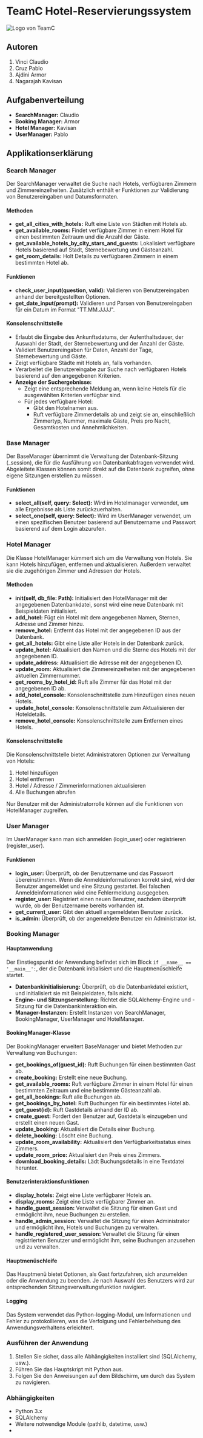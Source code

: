 # TeamC Hotel-Reservierungssystem

![Logo von TeamC](./data_models/HotelTeamC.png)

## Autoren
1. Vinci Claudio
2. Cruz Pablo
3. Ajdini Armor
4. Nagarajah Kavisan

## Aufgabenverteilung
- **SearchManager:** Claudio
- **Booking Manager:** Armor
- **Hotel Manager:** Kavisan
- **UserManager:** Pablo

## Applikationserklärung

### Search Manager

Der SearchManager verwaltet die Suche nach Hotels, verfügbaren Zimmern und Zimmereinzelheiten. Zusätzlich enthält er Funktionen zur Validierung von Benutzereingaben und Datumsformaten.

#### Methoden
- **get_all_cities_with_hotels:** Ruft eine Liste von Städten mit Hotels ab.
- **get_available_rooms:** Findet verfügbare Zimmer in einem Hotel für einen bestimmten Zeitraum und die Anzahl der Gäste.
- **get_available_hotels_by_city_stars_and_guests:** Lokalisiert verfügbare Hotels basierend auf Stadt, Sternebewertung und Gästeanzahl.
- **get_room_details:** Holt Details zu verfügbaren Zimmern in einem bestimmten Hotel ab.

#### Funktionen
- **check_user_input(question, valid):** Validieren von Benutzereingaben anhand der bereitgestellten Optionen.
- **get_date_input(prompt):** Validieren und Parsen von Benutzereingaben für ein Datum im Format "TT.MM.JJJJ".

#### Konsolenschnittstelle
- Erlaubt die Eingabe des Ankunftsdatums, der Aufenthaltsdauer, der Auswahl der Stadt, der Sternebewertung und der Anzahl der Gäste.
- Validiert Benutzereingaben für Daten, Anzahl der Tage, Sternebewertung und Gäste.
- Zeigt verfügbare Städte mit Hotels an, falls vorhanden.
- Verarbeitet die Benutzereingabe zur Suche nach verfügbaren Hotels basierend auf den angegebenen Kriterien.
- **Anzeige der Suchergebnisse:**
  - Zeigt eine entsprechende Meldung an, wenn keine Hotels für die ausgewählten Kriterien verfügbar sind.
  - Für jedes verfügbare Hotel:
    - Gibt den Hotelnamen aus.
    - Ruft verfügbare Zimmerdetails ab und zeigt sie an, einschließlich Zimmertyp, Nummer, maximale Gäste, Preis pro Nacht, Gesamtkosten und Annehmlichkeiten.

### Base Manager

Der BaseManager übernimmt die Verwaltung der Datenbank-Sitzung (_session), die für die Ausführung von Datenbankabfragen verwendet wird. Abgeleitete Klassen können somit direkt auf die Datenbank zugreifen, ohne eigene Sitzungen erstellen zu müssen.

#### Funktionen
- **select_all(self, query: Select):** Wird im Hotelmanager verwendet, um alle Ergebnisse als Liste zurückzuerhalten.
- **select_one(self, query: Select):** Wird im UserManager verwendet, um einen spezifischen Benutzer basierend auf Benutzername und Passwort basierend auf dem Login abzurufen.

### Hotel Manager

Die Klasse HotelManager kümmert sich um die Verwaltung von Hotels. Sie kann Hotels hinzufügen, entfernen und aktualisieren. Außerdem verwaltet sie die zugehörigen Zimmer und Adressen der Hotels.

#### Methoden
- **__init__(self, db_file: Path):** Initialisiert den HotelManager mit der angegebenen Datenbankdatei, sonst wird eine neue Datenbank mit Beispieldaten initialisiert.
- **add_hotel:** Fügt ein Hotel mit dem angegebenen Namen, Sternen, Adresse und Zimmer hinzu.
- **remove_hotel:** Entfernt das Hotel mit der angegebenen ID aus der Datenbank.
- **get_all_hotels:** Gibt eine Liste aller Hotels in der Datenbank zurück.
- **update_hotel:** Aktualisiert den Namen und die Sterne des Hotels mit der angegebenen ID.
- **update_address:** Aktualisiert die Adresse mit der angegebenen ID.
- **update_room:** Aktualisiert die Zimmereinzelheiten mit der angegebenen aktuellen Zimmernummer.
- **get_rooms_by_hotel_id:** Ruft alle Zimmer für das Hotel mit der angegebenen ID ab.
- **add_hotel_console:** Konsolenschnittstelle zum Hinzufügen eines neuen Hotels.
- **update_hotel_console:** Konsolenschnittstelle zum Aktualisieren der Hoteldetails.
- **remove_hotel_console:** Konsolenschnittstelle zum Entfernen eines Hotels.

#### Konsolenschnittstelle
Die Konsolenschnittstelle bietet Administratoren Optionen zur Verwaltung von Hotels:
1. Hotel hinzufügen
2. Hotel entfernen
3. Hotel / Adresse / Zimmerinformationen aktualisieren
4. Alle Buchungen abrufen

Nur Benutzer mit der Administratorrolle können auf die Funktionen von HotelManager zugreifen.

### User Manager

Im UserManager kann man sich anmelden (login_user) oder registrieren (register_user).

#### Funktionen
- **login_user:** Überprüft, ob der Benutzername und das Passwort übereinstimmen. Wenn die Anmeldeinformationen korrekt sind, wird der Benutzer angemeldet und eine Sitzung gestartet. Bei falschen Anmeldeinformationen wird eine Fehlermeldung ausgegeben.
- **register_user:** Registriert einen neuen Benutzer, nachdem überprüft wurde, ob der Benutzername bereits vorhanden ist.
- **get_current_user:** Gibt den aktuell angemeldeten Benutzer zurück.
- **is_admin:** Überprüft, ob der angemeldete Benutzer ein Administrator ist.

### Booking Manager

#### Hauptanwendung
Der Einstiegspunkt der Anwendung befindet sich im Block `if __name__ == '__main__':`, der die Datenbank initialisiert und die Hauptmenüschleife startet.
- **Datenbankinitialisierung:** Überprüft, ob die Datenbankdatei existiert, und initialisiert sie mit Beispieldaten, falls nicht.
- **Engine- und Sitzungserstellung:** Richtet die SQLAlchemy-Engine und -Sitzung für die Datenbankinteraktion ein.
- **Manager-Instanzen:** Erstellt Instanzen von SearchManager, BookingManager, UserManager und HotelManager.

#### BookingManager-Klasse
Der BookingManager erweitert BaseManager und bietet Methoden zur Verwaltung von Buchungen:
- **get_bookings_of(guest_id):** Ruft Buchungen für einen bestimmten Gast ab.
- **create_booking:** Erstellt eine neue Buchung.
- **get_available_rooms:** Ruft verfügbare Zimmer in einem Hotel für einen bestimmten Zeitraum und eine bestimmte Gästeanzahl ab.
- **get_all_bookings:** Ruft alle Buchungen ab.
- **get_bookings_by_hotel:** Ruft Buchungen für ein bestimmtes Hotel ab.
- **get_guest(id):** Ruft Gastdetails anhand der ID ab.
- **create_guest:** Fordert den Benutzer auf, Gastdetails einzugeben und erstellt einen neuen Gast.
- **update_booking:** Aktualisiert die Details einer Buchung.
- **delete_booking:** Löscht eine Buchung.
- **update_room_availability:** Aktualisiert den Verfügbarkeitsstatus eines Zimmers.
- **update_room_price:** Aktualisiert den Preis eines Zimmers.
- **download_booking_details:** Lädt Buchungsdetails in eine Textdatei herunter.

#### Benutzerinteraktionsfunktionen
- **display_hotels:** Zeigt eine Liste verfügbarer Hotels an.
- **display_rooms:** Zeigt eine Liste verfügbarer Zimmer an.
- **handle_guest_session:** Verwaltet die Sitzung für einen Gast und ermöglicht ihm, neue Buchungen zu erstellen.
- **handle_admin_session:** Verwaltet die Sitzung für einen Administrator und ermöglicht ihm, Hotels und Buchungen zu verwalten.
- **handle_registered_user_session:** Verwaltet die Sitzung für einen registrierten Benutzer und ermöglicht ihm, seine Buchungen anzusehen und zu verwalten.

#### Hauptmenüschleife
Das Hauptmenü bietet Optionen, als Gast fortzufahren, sich anzumelden oder die Anwendung zu beenden. Je nach Auswahl des Benutzers wird zur entsprechenden Sitzungsverwaltungsfunktion navigiert.

#### Logging
Das System verwendet das Python-logging-Modul, um Informationen und Fehler zu protokollieren, was die Verfolgung und Fehlerbehebung des Anwendungsverhaltens erleichtert.

### Ausführen der Anwendung
1. Stellen Sie sicher, dass alle Abhängigkeiten installiert sind (SQLAlchemy, usw.).
2. Führen Sie das Hauptskript mit Python aus.
3. Folgen Sie den Anweisungen auf dem Bildschirm, um durch das System zu navigieren.

### Abhängigkeiten
- Python 3.x
- SQLAlchemy
- Weitere notwendige Module (pathlib, datetime, usw.)
- 
